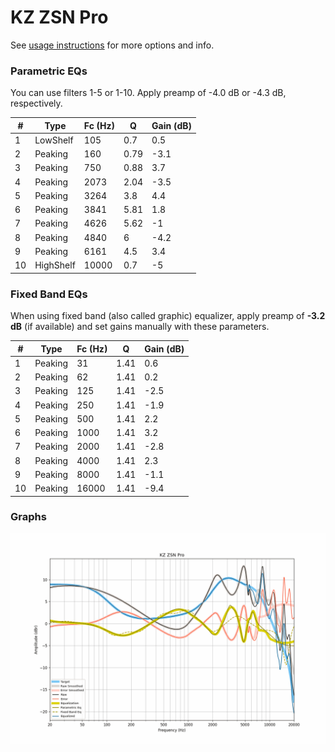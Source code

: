 # KZ ZSN Pro
See [usage instructions](https://github.com/jaakkopasanen/AutoEq#usage) for more options and info.

### Parametric EQs
You can use filters 1-5 or 1-10. Apply preamp of -4.0 dB or -4.3 dB, respectively.

|   # | Type      |   Fc (Hz) |    Q |   Gain (dB) |
|-----|-----------|-----------|------|-------------|
|   1 | LowShelf  |       105 | 0.7  |         0.5 |
|   2 | Peaking   |       160 | 0.79 |        -3.1 |
|   3 | Peaking   |       750 | 0.88 |         3.7 |
|   4 | Peaking   |      2073 | 2.04 |        -3.5 |
|   5 | Peaking   |      3264 | 3.8  |         4.4 |
|   6 | Peaking   |      3841 | 5.81 |         1.8 |
|   7 | Peaking   |      4626 | 5.62 |        -1   |
|   8 | Peaking   |      4840 | 6    |        -4.2 |
|   9 | Peaking   |      6161 | 4.5  |         3.4 |
|  10 | HighShelf |     10000 | 0.7  |        -5   |

### Fixed Band EQs
When using fixed band (also called graphic) equalizer, apply preamp of **-3.2 dB** (if available) and set gains manually with these parameters.

|   # | Type    |   Fc (Hz) |    Q |   Gain (dB) |
|-----|---------|-----------|------|-------------|
|   1 | Peaking |        31 | 1.41 |         0.6 |
|   2 | Peaking |        62 | 1.41 |         0.2 |
|   3 | Peaking |       125 | 1.41 |        -2.5 |
|   4 | Peaking |       250 | 1.41 |        -1.9 |
|   5 | Peaking |       500 | 1.41 |         2.2 |
|   6 | Peaking |      1000 | 1.41 |         3.2 |
|   7 | Peaking |      2000 | 1.41 |        -2.8 |
|   8 | Peaking |      4000 | 1.41 |         2.3 |
|   9 | Peaking |      8000 | 1.41 |        -1.1 |
|  10 | Peaking |     16000 | 1.41 |        -9.4 |

### Graphs
![](./KZ%20ZSN%20Pro.png)
